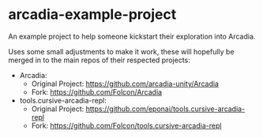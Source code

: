 # arcadia-example-project
An example project to help someone kickstart their exploration into Arcadia.

Uses some small adjustments to make it work, these will hopefully be merged in to the main repos of their respected projects:
- Arcadia:
  - Original Project: https://github.com/arcadia-unity/Arcadia
  - Fork: https://github.com/Folcon/Arcadia
- tools.cursive-arcadia-repl:
  - Original Project: https://github.com/eponai/tools.cursive-arcadia-repl
  - Fork: https://github.com/Folcon/tools.cursive-arcadia-repl
